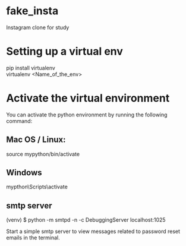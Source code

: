 # fake_insta
Instagram clone for study

# Setting up a virtual env
pip install virtualenv \
virtualenv <Name_of_the_env>

# Activate the virtual environment
You can activate the python environment by running the following command:

## Mac OS / Linux:
source mypython/bin/activate
## Windows
mypthon\Scripts\activate

## smtp server
(venv) $ python -m smtpd -n -c DebuggingServer localhost:1025

Start a simple smtp server to view messages related to password reset emails
in the terminal.


